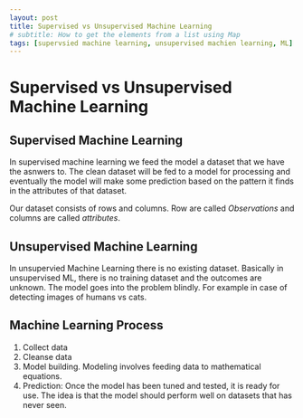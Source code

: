 ```yaml
---
layout: post
title: Supervised vs Unsupervised Machine Learning
# subtitle: How to get the elements from a list using Map
tags: [supervsied machine learning, unsupervised machien learning, ML]
---
```


# Supervised vs Unsupervised Machine Learning

## Supervised Machine Learning

In supervised machine learning we feed the model a dataset that we have the asnwers to. The clean dataset will be fed to a model for processing and eventually the model will make some prediction based on the pattern it finds in the attributes of that dataset.

Our dataset consists of rows and columns. Row are called *Observations* and columns are called *attributes*.


## Unsupervised Machine Learning

In unsupervied Machine Learning there is no existing dataset. Basically in unsupervised ML, there is no training dataset and the outcomes are unknown. The model goes into the problem blindly. For example in case of detecting images of humans vs cats.

## Machine Learning Process

1. Collect data
2. Cleanse data
3. Model building. Modeling involves feeding data to mathematical equations.
4. Prediction: Once the model has been tuned and tested, it is ready for use. The idea is that the model should perform well on datasets that has never seen.